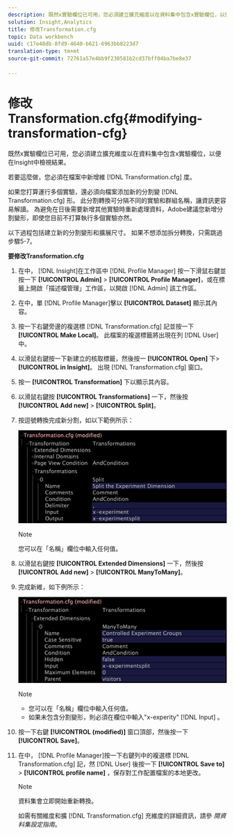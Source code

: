 ```yaml
---
description: 既然x實驗欄位已可用，您必須建立擴充維度以在資料集中包含x實驗欄位，以便在Insight中檢視結果。
solution: Insight,Analytics
title: 修改Transformation.cfg
topic: Data workbench
uuid: c17e48db-8fd9-4640-b621-6963bb8223d7
translation-type: tm+mt
source-git-commit: 72761a57e4bb9f230581b2cd37bff04ba7be8e37

---
```



# 修改Transformation.cfg{#modifying-transformation-cfg}

既然x實驗欄位已可用，您必須建立擴充維度以在資料集中包含x實驗欄位，以便在Insight中檢視結果。

若要這麼做，您必須在檔案中新增維 [!DNL Transformation.cfg] 度。

如果您打算運行多個實驗，還必須向檔案添加新的分割變 [!DNL Transformation.cfg] 形。 此分割轉換可分隔不同的實驗和群組名稱，讓資訊更容易解讀。 為避免在日後需要新增其他實驗時重新處理資料，Adobe建議您新增分割變形，即使您目前不打算執行多個實驗亦然。

以下過程包括建立新的分割變形和擴展尺寸。 如果不想添加拆分轉換，只需跳過步驟5-7。

**要修改Transformation.cfg**

1. 在中， [!DNL Insight]在工作區中 [!DNL Profile Manager] 按一下滑鼠右鍵並按一下 **[!UICONTROL Admin]** > **[!UICONTROL Profile Manager]**，或在標籤上開啟「描述檔管理」工作區，以開啟 [!DNL Admin] 該工作區。
1. 在中，單 [!DNL Profile Manager]擊以 **[!UICONTROL Dataset]** 顯示其內容。
1. 按一下右鍵旁邊的複選標 [!DNL Transformation.cfg] 記並按一下 **[!UICONTROL Make Local]**。 此檔案的複選標籤將出現在列 [!DNL User] 中。
1. 以滑鼠右鍵按一下新建立的核取標籤，然後按一 **[!UICONTROL Open]** 下> **[!UICONTROL in Insight]**。 出現 [!DNL Transformation.cfg] 窗口。
1. 按一 **[!UICONTROL Transformation]** 下以顯示其內容。
1. 以滑鼠右鍵按 **[!UICONTROL Transformations]** 一下，然後按 **[!UICONTROL Add new]** > **[!UICONTROL Split]**。
1. 按逗號轉換完成新分割，如以下範例所示：

   ![步驟資訊](assets/New_split_transformation.png)

   >[!NOTE]
   >
   >您可以在「名稱」欄位中輸入任何值。

1. 以滑鼠右鍵按 **[!UICONTROL Extended Dimensions]** 一下，然後按 **[!UICONTROL Add new]** > **[!UICONTROL ManyToMany]**。
1. 完成新維，如下例所示：

   ![步驟資訊](assets/New_Dimension_controlled_experiment_groups.png)

   >[!NOTE]
   >
   >* 您可以在「名稱」欄位中輸入任何值。
   >* 如果未包含分割變形，則必須在欄位中輸入&quot;x-experity&quot; [!DNL Input] 。


1. 按一下右鍵 **[!UICONTROL (modified)]** 窗口頂部，然後按一下 **[!UICONTROL Save]**。
1. 在中， [!DNL Profile Manager]按一下右鍵列中的複選標 [!DNL Transformation.cfg] 記，然 [!DNL User] 後按一下 **[!UICONTROL Save to]** > **[!UICONTROL profile name]** ，保存對工作配置檔案的本地更改。

   >[!NOTE]
   >
   >資料集會立即開始重新轉換。

   如需有關維度和擴 [!DNL Transformation.cfg] 充維度的詳細資訊，請參 *閱資料集設定指南*。

